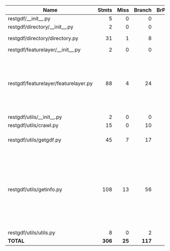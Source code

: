 | Name                                 |    Stmts |     Miss |   Branch |   BrPart |   Cover |   Missing |
|------------------------------------- | -------: | -------: | -------: | -------: | ------: | --------: |
| restgdf/\_\_init\_\_.py              |        5 |        0 |        0 |        0 |    100% |           |
| restgdf/directory/\_\_init\_\_.py    |        2 |        0 |        0 |        0 |    100% |           |
| restgdf/directory/directory.py       |       31 |        1 |        8 |        2 |     92% |37->40, 44 |
| restgdf/featurelayer/\_\_init\_\_.py |        2 |        0 |        0 |        0 |    100% |           |
| restgdf/featurelayer/featurelayer.py |       88 |        4 |       24 |        5 |     92% |52, 79, 94, 114->116, 141->150, 143, 154->163 |
| restgdf/utils/\_\_init\_\_.py        |        2 |        0 |        0 |        0 |    100% |           |
| restgdf/utils/crawl.py               |       15 |        0 |       10 |        0 |    100% |           |
| restgdf/utils/getgdf.py              |       45 |        7 |       17 |        4 |     79% |29, 58-60, 67, 97, 99 |
| restgdf/utils/getinfo.py             |      108 |       13 |       56 |        9 |     84% |49-53, 65, 79, 100, 107, 141->146, 144, 157, 163->165, 256-260 |
| restgdf/utils/utils.py               |        8 |        0 |        2 |        0 |    100% |           |
|                            **TOTAL** |  **306** |   **25** |  **117** |   **20** | **88%** |           |
